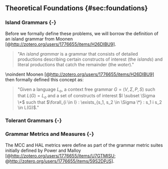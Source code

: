 ## Theoretical Foundations {#sec:foundations}

### Island Grammars {-}

Before we formally define these problems, we will borrow the definition of an island grammar from Moonen [@http://zotero.org/users/1776655/items/H26DIBU9].

>"An *island grammar* is a grammar that consists of detailed productions describing certain constructs of interest (the *islands*) and literal productions that catch the remainder (the *water*)."

\noindent Moonen [@http://zotero.org/users/1776655/items/H26DIBU9] then formally defined this concept as:

>"Given a language $L_o$, a context free grammar $G = (V,\Sigma, P, S)$ such that $L(G) = L_o$ and a set of constructs of interest $I \subset \Sigma \*$ such that $\forall_{i \in I} : \exists_{s_1, s_2 \in \Sigma \*} : s_1 i s_2 \in L(G)$."

### Tolerant Grammars {-}

### Grammar Metrics and Measures {-}

The MCC and HAL metrics were define as part of the grammar metric suites initially defined by Power and Malloy [@http://zotero.org/users/1776655/items/U7GTMISU; @http://zotero.org/users/1776655/items/59S2DPJS].

